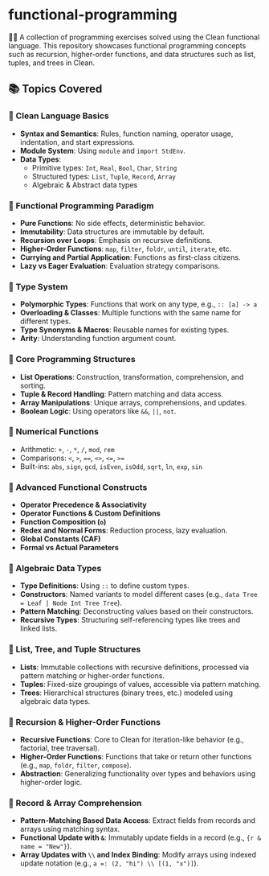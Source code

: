 # functional-programming
🧼✨ A collection of programming exercises solved using the Clean functional language. This repository showcases functional programming concepts such as recursion, higher-order functions, and data structures such as list, tuples, and trees in Clean.

## 📚 Topics Covered

### 🔹 Clean Language Basics
- **Syntax and Semantics**: Rules, function naming, operator usage, indentation, and start expressions.
- **Module System**: Using `module` and `import StdEnv`.
- **Data Types**: 
  - Primitive types: `Int`, `Real`, `Bool`, `Char`, `String`
  - Structured types: `List`, `Tuple`, `Record`, `Array`
  - Algebraic & Abstract data types

### 🔹 Functional Programming Paradigm
- **Pure Functions**: No side effects, deterministic behavior.
- **Immutability**: Data structures are immutable by default.
- **Recursion over Loops**: Emphasis on recursive definitions.
- **Higher-Order Functions**: `map`, `filter`, `foldr`, `until`, `iterate`, etc.
- **Currying and Partial Application**: Functions as first-class citizens.
- **Lazy vs Eager Evaluation**: Evaluation strategy comparisons.

### 🔹 Type System
- **Polymorphic Types**: Functions that work on any type, e.g., `:: [a] -> a`
- **Overloading & Classes**: Multiple functions with the same name for different types.
- **Type Synonyms & Macros**: Reusable names for existing types.
- **Arity**: Understanding function argument count.

### 🔹 Core Programming Structures
- **List Operations**: Construction, transformation, comprehension, and sorting.
- **Tuple & Record Handling**: Pattern matching and data access.
- **Array Manipulations**: Unique arrays, comprehensions, and updates.
- **Boolean Logic**: Using operators like `&&`, `||`, `not`.

### 🔹 Numerical Functions
- Arithmetic: `+`, `-`, `*`, `/`, `mod`, `rem`
- Comparisons: `<`, `>`, `==`, `<>`, `<=`, `>=`
- Built-ins: `abs`, `sign`, `gcd`, `isEven`, `isOdd`, `sqrt`, `ln`, `exp`, `sin`

### 🔹 Advanced Functional Constructs
- **Operator Precedence & Associativity**
- **Operator Functions & Custom Definitions**
- **Function Composition (`o`)**
- **Redex and Normal Forms**: Reduction process, lazy evaluation.
- **Global Constants (CAF)**
- **Formal vs Actual Parameters**

### 🔹 Algebraic Data Types
- **Type Definitions**: Using `::` to define custom types.
- **Constructors**: Named variants to model different cases (e.g., `data Tree = Leaf | Node Int Tree Tree`).
- **Pattern Matching**: Deconstructing values based on their constructors.
- **Recursive Types**: Structuring self-referencing types like trees and linked lists.

### 🔹 List, Tree, and Tuple Structures
- **Lists**: Immutable collections with recursive definitions, processed via pattern matching or higher-order functions.
- **Tuples**: Fixed-size groupings of values, accessible via pattern matching.
- **Trees**: Hierarchical structures (binary trees, etc.) modeled using algebraic data types.

### 🔹 Recursion & Higher-Order Functions
- **Recursive Functions**: Core to Clean for iteration-like behavior (e.g., factorial, tree traversal).
- **Higher-Order Functions**: Functions that take or return other functions (e.g., `map`, `foldr`, `filter`, `compose`).
- **Abstraction**: Generalizing functionality over types and behaviors using higher-order logic.

### 🔹 Record & Array Comprehension
- **Pattern-Matching Based Data Access**: Extract fields from records and arrays using matching syntax.
- **Functional Update with `&`**: Immutably update fields in a record (e.g., `{r & name = "New"}`).
- **Array Updates with `\\` and Index Binding**: Modify arrays using indexed update notation (e.g., `a =: (2, "hi") \\ [(1, "x")]`).

